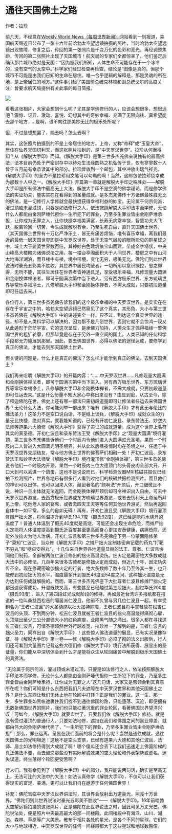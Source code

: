 # 通往天国佛土之路

作者：拉珍




前几天，不经意在[Weekly World News（每周世界新闻）](http://weeklyworldnews.com/headlines/11684/new-hubble-images/)网站看到一则报道，美国航天局近日公布了一张十六年前哈勃太空望远镜拍摄的照片，当时哈勃太空望远镜出现故障，修复之后，传回的第一张照片是千变万化的色彩和亮光，再经调整焦距，传回的第二张照片出现了天国城市！航天局的专家们全都惊呆了，他们鉴定后确认那片城市绝对是天国：“因为据我们所知，人体生命不可能存在于一个冰冷的，没有空气的太空中。”科学家们经过检查再检查，结论是“图像是真的。但那个城市不可能是由我们已知的生命在居住。唯一合乎逻辑的解释是，那是灵魂的所在地，是上帝居住的地方。”这件事引起了美国前总统克林顿和副总统戈尔的高度关注，曾要求航天局提供有关此事的每日简报。

![](http://cuixiexianzheng.com/wp-content/uploads/2020/09/%E5%BE%AE%E4%BF%A1%E5%9B%BE%E7%89%87_20200904181357.jpg)

 看著这张相片，大家会想到什么呢？尤其是学佛修行的人，应该会想很多，想很远吧？震惊、讶异、激动、喜悦、幻想其中的奇妙幸福、充满了无限向往、真希望能去那个地方……是啊，谁不向往那美妙无比的极乐处所呢？


但，不过是想想罢了，能去吗？怎么去啊？


其实，这张照片拍摄到的不是上帝居住的地方。上帝，又称“帝释”或“玉皇大帝”，居住在仙界天国忉利天，而这张照片拍到的，是“中天罗汉世界”。拉珍从何而得知？从《解脱大手印》而知。《解脱大手印》是第三世多杰羌佛亲说独有的最高佛法，法本目前仍处于严密封存中以待众生法缘圆熟之机弘传于世，仅有寥寥数十人曾于五月前有幸恭读其中的部分。拉珍曾收到一个邮包，其中冲放出瑞气祥光，《解脱大手印》的圣力不是拉珍用文笔可以勾勒的啊！当然，这邮包使拉珍侥幸成为那数十人中之一。《解脱大手印》开篇第一章就是解脱大手印之殊胜处——解脱大手印是所有佛法中最高无上大法。解脱大手印不是空洞的佛学理论，而是修学佛法的实证功夫，能实实在在看得到的圣量成就。是多杰羌佛传十方诸佛最殊胜无比的佛法，是一切修行人学修就会最快捷获得幸福利益的妙宝。无论属于何宗何派，灌过顶或未灌过顶，只要是如法修行之人，依法按照解脱大手印法本而学修，无论什么人都能由金刚萨埵代担你一生所犯下的罪业，乃至多生罪业皆由金刚萨埵承担，让你成为无罪之人，让你快捷幸福美满富，长寿无病常丰饶，智慧功夫大飞跃，脱离轮回一切苦，今生成就解脱有余，乃至生死自由，直升天国佛土世界。（其天国佛土世界有十万亿严净乐土，皆无有痛苦烦恼，唯有喜乐幸福，离我们最近的最低一层天国世界即是中天罗汉世界，处于无空气层段的眼所能见的群星球之中，域土大于娑婆世界数百倍，其神妙白色建筑依宝山而建，垒成金字塔状，中央山峰高大楼殿为诸佛说法之用，每一楼台亭阁面积大于人间世界，楼房之中有山河大地海洋湖泊，而且楼中有楼，境中带境，变化无穷，极美无比。佛陀们到此世界说法时豪光五彩美不胜收，其世界中居民均圣者，一切所用以意识操控，思之即得，无所不能，其往生居住在世界者皆神通具足，享受极乐幸福，凡修现量大圆满和金刚换体禅法者，即可于圆满次第中当下进入。另有西方极乐世界、东方琉璃世界等常乐幸福净土，凡修解脱大手印和金刚换体禅者，不需大成就，只要初段道量即可任运去来。）


各位行人，第三世多杰羌佛告诉我们的这个极乐幸福的中天罗汉世界，是实实在在存在于宇宙之中的，哈勃太空望远镜已然窥见了这个真实，其形色、大小与第三世多杰羌佛在《解脱大手印》中的讲述完全一样。只不过，到达这个真实世界的途径，却不是人类科学可以解决的，因为那不是凡俗世界，否则它就不会惊鸿一现又从此遁形于茫茫宇宙。它的这次呈显，是承佛力加持，人类众生才偶得福缘一瞥佛国世界的粗犷轮廓，但那毕竟是存在于另外一重空间的国土，人类已知的任何科学手段都无力施展到那里。因此，要去佛国世界，必得以佛法的途径达成，要修学到真正的佛法，才能去到那天国佛土世界。


但关键的问题是，什么才是真正的佛法？怎么样才能学到真正的佛法，去到天国佛土？


我们再来咀嚼《解脱大手印》的开篇内容：“……中天罗汉世界……凡修现量大圆满和金刚换体禅法者，即可于圆满次第中当下进入。另有西方极乐世界、东方琉璃世界等常乐幸福净土，凡修解脱大手印和金刚换体禅者，不需大成就，只要初段道量即可任运去来。”这是什么份量不知大家心中称出来没有？由显到密，从古至今，除了释迦佛陀在世，佛史上还有哪一部法只需初段道量即可让修法者任运去来佛国世界？无论什么大法，你可能列举一部出来？唯有《解脱大手印》才有此无与伦比的佛法圣力！这圣力不是空口说白话，不是纸上谈兵，《解脱大手印》成就众生的力量无比快捷，绝对真实，就我能知道的，已经有开初仁波且、录东赞法王、妙空大法师等道果六大德修《解脱大手印》获得了实证的成就道量，成为这个世界上名符其实的真圣德。开初仁波且和录东赞法王受《解脱大手印》之“现量大圆满”境行灌顶，第三世多杰羌佛告诉他们一个时辰内令他们进入大圆满虹光圣境，果然一个时辰内二人皆进入大圆满光明圣境界，并从此以后昼夜恒时均在圣境之中，任运于中天罗汉世界交朋结友，常与他方佛土世界的佛菩萨们相融一处！开初仁波且、录东赞法王和妙空大法师受《解脱大手印》境行灌顶修“金刚换体禅”，第三世多杰羌佛说令他们一个时辰内开顶，果然一个时辰内三位大德顶门的头骨皮肉全部大开，开口大到可以丢进一个鸽蛋，这也不是说说而已，科学检测仪器MRI核磁共振仪已经拍下检测照片，世界各地已有很多行人看到过他们的核磁共振检测照片。而且他们的神识可以出体，也可以回来入体。藏密著名的“颇啊法”开顶后，开口细微且不说，神识一旦出体就无法返回，而金刚换体禅开顶后却可令神识出入自由，可去中天罗汉世界游览，去西方极乐世界或东方琉璃世界游览，或者去忉利天上帝居所拜见上帝，吃他老人家的宴席，或者去四天王天等等任何其他世界游览，然后再返回自体中一如平常，多么的自如无碍！再有，开初仁波且受《解脱大手印》境行灌顶修摊尸拙火定，将体温提升到华氏194.7度（摄氏92度），这已经是能将水烧开的温度了！普通人体温到了摄氏40度就是高烧，可能还会出现生命危险，而摊尸拙火定能将人体温度提高到摄氏近百度甚至更高而身心更加安泰健康，病痛皆除，还能外放拙火为他人治病。开初仁波且和第三世多杰羌佛座下另一位蒙面隐修弟子“莫知”仁波且，当众修《解脱大手印》之摊尸拙火定制炼密典记载的药丸“打靶不穷丸”和“喀卓安得丸”，十几位来自世界各地道量显赫的法王、尊者、仁波且协同他们制药，全都被两位仁波且修出的拙火高温烫伤。拙火定是藏密绝大多数成就大法中的必修法，几百年来很多古德都是修拙火定而成就，但近几十年，因法轨失传不全，现在修藏密瑜伽拙火定的行者，绝大多数修了数十年乃至终其一生，也只能修到初段拙火的水平，温度最多升到摄氏46度至54度之间，这种拙火温度是无力达到任何成就解脱的。然而，第三世多杰羌佛座下大批尊者仁波且修摊尸拙火定都迅速获得成功，升温既快又高，有些甚至已经越过第三段拙火，超过华氏200度（摄氏93度），进入了第四段虹光成就阶段的修持。再如最近台湾许多报纸都在报道的一位叫桑益西松吉的噶居派仁波且，他前不久曾与另几位仁波且一起，有幸受到名为“王者仁波且”的大圣德施以拙火加持除障，王者仁波且将手掌轻放在松吉仁波且的头顶，不到两分钟，松吉仁波且就被王者仁波且的拙火高温烧得痛彻心扉，头顶烧出至少三公分直径大小的红色疤痕，业障黑气随之涌出。很多人都在寻找这位王者仁波且，可惜圣德超然世外行踪难觅，拉珍唯一了解到的是，王者仁波且的拙火圣力，同样出自《解脱大手印》！这些惊人佛法道量的展显，已有实况录像存证，待《解脱大手印》第一卷——修《解脱大手印》必须了彻的法义出版后，行人们还可看到大量图片记载这些大德们修《解脱大手印》境行法所获得、展显出的圣证量，你们能从中深切体会到什么才是能将众生从轮回痛苦中解脱到极乐天国佛土的真佛法。


“无论属于何宗何派，灌过顶或未灌过顶，只要是如法修行之人，依法按照解脱大手印法本而学修，无论什么人都能由金刚萨埵代担你一生所犯下的罪业，乃至多生罪业皆由金刚萨埵承担，让你成为无罪之人”这几句话，大家又是否领会到其真意所在呢？你们可知是什么东西把我们凡夫遮障在中天罗汉世界和其他天国佛土之外？是什么东西让我们无休止地在轮回中打转？正是我们的罪业。这一生、那一生，多生罪业如黑帐遮裹住我们找不到通往佛国的路，只能堕落、沉沦，即便拥有无数张佛国世界的照片，我们也只能扛著沉重的罪业轮回，看著佛国世界望洋兴叹！可如今，《解脱大手印》就要宏世了，只要我们依《解脱大手印》修持，就是没有受过灌顶的普通行人，只要如法地修，遮挡在我们和佛国之间的黑业障盖，就都由伟大的金刚萨埵代担了，“一生所犯下的罪业，乃至多生罪业皆由金刚萨埵承担”！那么，罪业远离，呈显在我们面前的将会是什么呢？当然是通往成就，通往天国佛土的光明坦途！这绝不是空头支票，已经有道果六大德和其他仁波且、法师、居士如法修持得到大成就了啊！哪个傻瓜还会丢下让我们迅速走上佛国阶梯的真正佛法不要，而去留恋那些没有实际解脱效果的空头理论和外表架势或虚名，迷失误道，终生落得个轮回更受苦啊？


行人们，我有幸见到了《解脱大手印》中的部分，我只能说两句话，确实是至高无上，无法可比的大法中的大法！如法认真修学《解脱大手印》，不仅可以让我们获得现实的富足、美满，更可以让我们自在遨游于任何佛国世界！


补充：佛陀驾临中天罗汉世界讲法时，其世界会放射出万道豪光，照亮十方世界。“佛陀们到此世界说法时豪光五彩美不胜收”——《解脱大手印》。16年前哈勃太空望远镜拍摄的这张照片，正是佛陀在此世界说法之时，因此可见万丈光芒。佛陀说法处，便是照片中央最高最大的那一间楼殿。此间楼殿中有海洋、山川、湖泊、森林、草原等广大美景。散布于相片各处的星光，是各个不同的星球，它们的大小与地球相近，中天罗汉世界的任何一间楼殿都大于这些星球和地球数百倍。